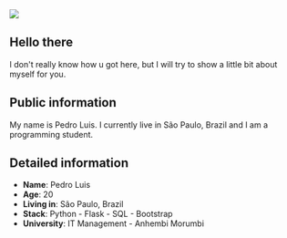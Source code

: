 <div>
    <a target='_blank' href="https://www.linkedin.com/in/pedro-luis-c-cordeiro-91b46558/">
        <img src="https://img.shields.io/badge/LinkedIn-0077B5?style=for-the-badge&logo=linkedin&logoColor=white">
    </a>
</div>

## Hello there

I don't really know how u got here, but I will try to show a little bit about myself for you.

## Public information

My name is Pedro Luis. I currently live in São Paulo, Brazil and I am a programming student.


## Detailed information

* **Name**: Pedro Luis
* **Age**: 20
* **Living in**: São Paulo, Brazil
* **Stack**: Python - Flask - SQL - Bootstrap
* **University**: IT Management - Anhembi Morumbi
